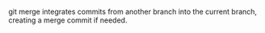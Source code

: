 git merge integrates commits from another branch into the current branch, creating a merge commit if needed.
